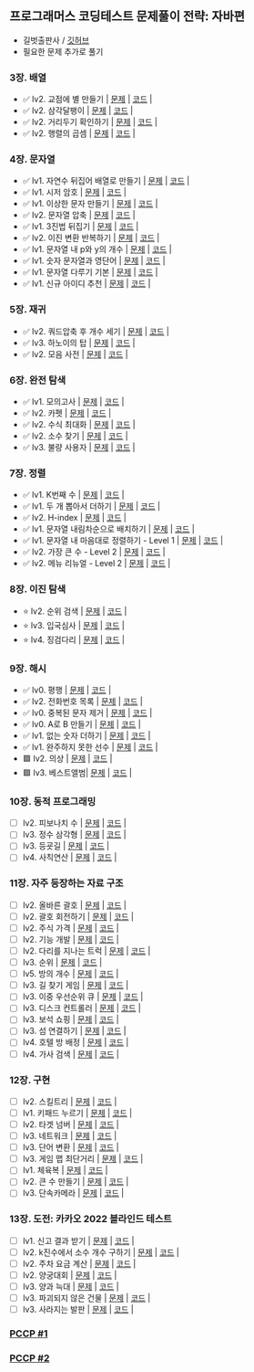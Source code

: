 ## 프로그래머스 코딩테스트 문제풀이 전략: 자바편
- 길벗출판사 / [깃허브](https://github.com/gilbutITbook/080337)  
- 필요한 문제 추가로 풀기

### 3장. 배열
- ✅ lv2. 교점에 별 만들기 | [문제](https://school.programmers.co.kr/learn/courses/30/lessons/87377) | [코드](./ch3/_87377.java) |
- ✅ lv2. 삼각달팽이 | [문제](https://school.programmers.co.kr/learn/courses/30/lessons/68645) | [코드](./ch3/_68645.java) |
- ✅ lv2. 거리두기 확인하기 | [문제](https://school.programmers.co.kr/learn/courses/30/lessons/81302) | [코드](./ch3/_81302.java) |
- ✅ lv2. 행렬의 곱셈 | [문제](https://school.programmers.co.kr/learn/courses/30/lessons/12949) | [코드](./ch3/_12949.java) |

### 4장. 문자열
- ✅ lv1. 자연수 뒤집어 배열로 만들기 | [문제](https://school.programmers.co.kr/learn/courses/30/lessons/12932) | [코드](./ch4/_12932.java) |
- ✅ lv1. 시저 암호 | [문제](https://school.programmers.co.kr/learn/courses/30/lessons/12926) | [코드](./ch4/_12926.java) |
- ✅ lv1. 이상한 문자 만들기 | [문제](https://school.programmers.co.kr/learn/courses/30/lessons/12930) | [코드](./ch4/_12930.java) |
- ✅ lv2. 문자열 압축 | [문제](https://school.programmers.co.kr/learn/courses/30/lessons/60057) | [코드](./ch4/_60057.java) |
- ✅ lv1. 3진법 뒤집기 | [문제](https://school.programmers.co.kr/learn/courses/30/lessons/68935) | [코드](./ch4/_68935.java) |
- ✅ lv2. 이진 변환 반복하기 | [문제](https://school.programmers.co.kr/learn/courses/30/lessons/70129) | [코드](./ch4/_70129.java) |
- ✅ lv1. 문자열 내 p와 y의 개수 | [문제](https://school.programmers.co.kr/learn/courses/30/lessons/12916) | [코드](./ch4/_12916.java) |
- ✅ lv1. 숫자 문자열과 영단어 | [문제](https://school.programmers.co.kr/learn/courses/30/lessons/81301) | [코드](./ch4/_81301.java) |
- ✅ lv1. 문자열 다루기 기본 | [문제](https://school.programmers.co.kr/learn/courses/30/lessons/12918) | [코드](./ch4/_12918.java) |
- ✅ lv1. 신규 아이디 추천 | [문제](https://school.programmers.co.kr/learn/courses/30/lessons/72410) | [코드](./ch4/_72410.java) |

### 5장. 재귀
- ✅ lv2. 쿼드압축 후 개수 세기 | [문제](https://school.programmers.co.kr/learn/courses/30/lessons/68936) | [코드](./ch5/_68936.java) |
- ✅ lv3. 하노이의 탑 | [문제](https://school.programmers.co.kr/learn/courses/30/lessons/12946) | [코드](./ch5/_12946.java) |
- ✅ lv2. 모음 사전 | [문제](https://school.programmers.co.kr/learn/courses/30/lessons/84512) | [코드](./ch5/_84512.java) |

### 6장. 완전 탐색
- ✅ lv1. 모의고사 | [문제](https://school.programmers.co.kr/learn/courses/30/lessons/42840) | [코드](./ch6/_42840.java) |
- ✅ lv2. 카펫 | [문제](https://school.programmers.co.kr/learn/courses/30/lessons/42842) | [코드](./ch6/_42842.java) |
- ✅ lv2. 수식 최대화 | [문제](https://school.programmers.co.kr/learn/courses/30/lessons/67257) | [코드](./ch6/_67257.java) |
- ✅ lv2. 소수 찾기 | [문제](https://school.programmers.co.kr/learn/courses/30/lessons/42839) | [코드](./ch6/_42839.java) |
- ✅ lv3. 불량 사용자 | [문제](https://school.programmers.co.kr/learn/courses/30/lessons/64064) | [코드](./ch6/_64064.java) |

### 7장. 정렬
- ✅ lv1. K번째 수 | [문제](https://school.programmers.co.kr/learn/courses/30/lessons/42748) | [코드](./ch7/_42748.java) |
- ✅ lv1. 두 개 뽑아서 더하기 | [문제](https://school.programmers.co.kr/learn/courses/30/lessons/68644) | [코드](./ch7/_68644.java) |
- ✅ lv2. H-index | [문제](https://school.programmers.co.kr/learn/courses/30/lessons/42747) | [코드](./ch7/_42747.java) |
- ✅ lv1. 문자열 내림차순으로 배치하기 | [문제](https://school.programmers.co.kr/learn/courses/30/lessons/12917) | [코드](./ch7/_12917.java) |
- ✅ lv1. 문자열 내 마음대로 정렬하기 - Level 1 | [문제](https://school.programmers.co.kr/learn/courses/30/lessons/12915) | [코드](./ch7/_12915.java) |
- ✅ lv2. 가장 큰 수 - Level 2 | [문제](https://school.programmers.co.kr/learn/courses/30/lessons/42746) | [코드](./ch7/_42746.java) |
- ✅ lv2. 메뉴 리뉴얼 - Level 2 | [문제](https://school.programmers.co.kr/learn/courses/30/lessons/72411) | [코드](./ch7/_72411.java) |

### 8장. 이진 탐색
- ⭐ lv2. 순위 검색 | [문제](https://school.programmers.co.kr/learn/courses/30/lessons/72412) | [코드](./ch8/_72412.java) |
- ⭐ lv3. 입국심사 | [문제](https://school.programmers.co.kr/learn/courses/30/lessons/43238) | [코드](./ch8/_43238.java) |
- ⭐ lv4. 징검다리 | [문제](https://school.programmers.co.kr/learn/courses/30/lessons/43236) | [코드](./ch8/_43236.java) |

### 9장. 해시
- ✅ lv0. 평행 | [문제](https://school.programmers.co.kr/learn/courses/30/lessons/120875) | [코드](./ch9/_120875.java) |
- ✅ lv2. 전화번호 목록 | [문제](https://school.programmers.co.kr/learn/courses/30/lessons/42577) | [코드]() |
- ✅ lv0. 중복된 문자 제거 | [문제](https://school.programmers.co.kr/learn/courses/30/lessons/120888) | [코드](./ch9/_120888.java) |
- ✅ lv0. A로 B 만들기 | [문제](https://school.programmers.co.kr/learn/courses/30/lessons/120886) | [코드](./ch9/_120886.java) |
- ✅ lv1. 없는 숫자 더하기 | [문제](https://school.programmers.co.kr/learn/courses/30/lessons/86051) | [코드](./ch9/_86051.java) |
- ✅ lv1. 완주하지 못한 선수 | [문제](https://school.programmers.co.kr/learn/courses/30/lessons/42576) | [코드](./ch9/_42576.java) |
- 🟪 lv2. 의상 | [문제](https://school.programmers.co.kr/learn/courses/30/lessons/42578) | [코드](./ch9/_42578.java) |
- 🟪 lv3. 베스트앨범| [문제](https://school.programmers.co.kr/learn/courses/30/lessons/42579) | [코드](./ch9/_42579.java) |

### 10장. 동적 프로그래밍
- [ ] lv2. 피보나치 수 | [문제]() | [코드]() |
- [ ] lv3. 정수 삼각형 | [문제]() | [코드]() |
- [ ] lv3. 등굣길 | [문제]() | [코드]() |
- [ ] lv4. 사칙연산 | [문제]() | [코드]() |

### 11장. 자주 등장하는 자료 구조
- [ ] lv2. 올바른 괄호 | [문제]() | [코드]() |
- [ ] lv2. 괄호 회전하기 | [문제]() | [코드]() |
- [ ] lv2. 주식 가격 | [문제]() | [코드]() |
- [ ] lv2. 기능 개발 | [문제]() | [코드]() |
- [ ] lv2. 다리를 지나는 트럭 | [문제]() | [코드]() |
- [ ] lv3. 순위 | [문제]() | [코드]() |
- [ ] lv5. 방의 개수 | [문제]() | [코드]() |
- [ ] lv3. 길 찾기 게임 | [문제]() | [코드]() |
- [ ] lv3. 이중 우선순위 큐 | [문제]() | [코드]() |
- [ ] lv3. 디스크 컨트롤러 | [문제]() | [코드]() |
- [ ] lv3. 보석 쇼핑 | [문제]() | [코드]() |
- [ ] lv3. 섬 연결하기 | [문제]() | [코드]() |
- [ ] lv4. 호텔 방 배정 | [문제]() | [코드]() |
- [ ] lv4. 가사 검색 | [문제]() | [코드]() |

### 12장. 구현
- [ ] lv2. 스킬트리 | [문제]() | [코드]() |
- [ ] lv1. 키패드 누르기 | [문제]() | [코드]() |
- [ ] lv2. 타겟 넘버 | [문제]() | [코드]() |
- [ ] lv3. 네트워크 | [문제]() | [코드]() |
- [ ] lv3. 단어 변환 | [문제]() | [코드]() |
- [ ] lv3. 게임 맵 최단거리 | [문제]() | [코드]() |
- [ ] lv1. 체육복 | [문제]() | [코드]() |
- [ ] lv2. 큰 수 만들기 | [문제]() | [코드]() |
- [ ] lv3. 단속카메라 | [문제]() | [코드]() |

### 13장. 도전: 카카오 2022 블라인드 테스트
- [ ] lv1. 신고 결과 받기 | [문제]() | [코드]() |
- [ ] lv2. k진수에서 소수 개수 구하기 | [문제]() | [코드]() |
- [ ] lv2. 주차 요금 계산 | [문제]() | [코드]() |
- [ ] lv2. 양궁대회 | [문제]() | [코드]() |
- [ ] lv3. 양과 늑대 | [문제]() | [코드]() |
- [ ] lv3. 파괴되지 않은 건물 | [문제]() | [코드]() |
- [ ] lv3. 사라지는 발판 | [문제]() | [코드]() |

### [PCCP #1](../../pccp1)

### [PCCP #2](../../pccp2)
